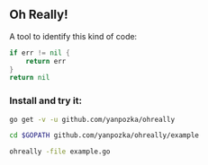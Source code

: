 ## Oh Really!
A tool to identify this kind of code:
```go
if err != nil {
    return err
}
return nil
```

### Install and try it:

```bash
go get -v -u github.com/yanpozka/ohreally

cd $GOPATH github.com/yanpozka/ohreally/example

ohreally -file example.go
```
